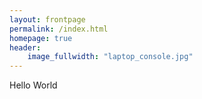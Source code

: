 ```yaml
---
layout: frontpage
permalink: /index.html
homepage: true
header:
    image_fullwidth: "laptop_console.jpg"
---
```


Hello World
